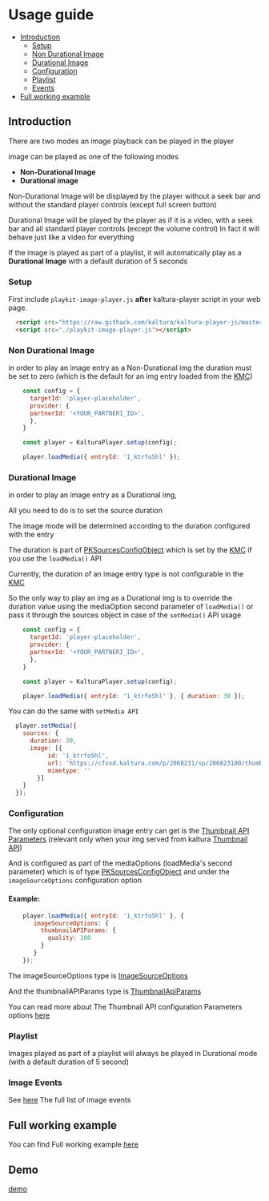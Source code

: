 # Usage guide

- [Introduction](#Introduction)
  - [Setup](#setup)
  - [Non Durational Image](#Non-Durational-Image)
  - [Durational Image](#Durational-Image)
  - [Configuration](#Configuration)
  - [Playlist](#playlist)
  - [Events](#Image-Events)
- [Full working example](https://github.com/kaltura/playkit-js-image-player/tree/master/demo)

[comment]: <> ([PKSourcesConfigObject]&#40;https://github.com/kaltura/playkit-js/blob/master/docs/configuration.md#type-pksourcesconfigobject&#41;)
## Introduction

There are two modes an image playback can be played in the player

image can be played as one of the following modes

- **Non-Durational Image**
- **Durational image**

Non-Durational Image will be displayed by the player without a seek bar and without the standard player controls (except full screen button)

Durational Image will be played by the player as if it is a video, 
with a seek bar and all standard player controls (except the volume control)
In fact it will behave just like a video for everything

If the image is played as part of a playlist, it will automatically play as a **Durational Image** with a default duration of 5 seconds

### Setup

First include `playkit-image-player.js` **after** kaltura-player script in your web page.

```html
  <script src="https://raw.githack.com/kaltura/kaltura-player-js/master/dist/kaltura-ovp-player.js"></script>
  <script src="./playkit-image-player.js"></script>
```

### Non Durational Image
in order to play an image entry as a Non-Durational img the duration must be set to zero 
(which is the default for an img entry loaded from the [KMC](https://kmc.kaltura.com/index.php/kmcng/login))

```js
    const config = {
      targetId: 'player-placeholder',
      provider: {
      partnerId: '<YOUR_PARTNERI_ID>',
      },
    }

    const player = KalturaPlayer.setup(config);

    player.loadMedia({ entryId: '1_ktrfo5hl' });
```

### Durational Image

in order to play an image entry as a Durational img,

All you need to do is to set the source duration

The image mode will be determined according to the duration configured with the entry

The duration is part of [PKSourcesConfigObject](https://github.com/kaltura/playkit-js/blob/master/docs/configuration.md#type-pksourcesconfigobject&#41;) which is set by the [KMC](https://kmc.kaltura.com/index.php/kmcng/login) if you use the `loadMedia()` API

Currently, the duration of an image entry type is not configurable in the [KMC](https://kmc.kaltura.com/index.php/kmcng/login)

So the only way to play an img as a Durational img is to override the duration value using 
the mediaOption second parameter of `loadMedia()` or pass it through the sources object in case of the `setMedia()` API usage

```js
    const config = {
      targetId: 'player-placeholder',
      provider: {
      partnerId: '<YOUR_PARTNERI_ID>',
      },
    }

    const player = KalturaPlayer.setup(config);

    player.loadMedia({ entryId: '1_ktrfo5hl' }, { duration: 30 });
```
You can do the same with `setMedia API`
```js
  player.setMedia({
    sources: {
      duration: 30,
      image: [{
           id: '1_ktrfo5hl',
           url: 'https://cfvod.kaltura.com/p/2068231/sp/206823100/thumbnail/entry_id/1_jgmxn561',
           mimetype: ''
        }]
    }
  });
```

### Configuration

The only optional configuration image entry can get is the [Thumbnail API Parameters](https://developer.kaltura.com/api-docs/Engage_and_Publish/kaltura-thumbnail-api.html)
(relevant only when your img served from kaltura [Thumbnail API](https://developer.kaltura.com/api-docs/Engage_and_Publish/kaltura-thumbnail-api.html))

And is configured as part of the mediaOptions (loadMedia's second parameter)  which is of type [PKSourcesConfigObject](https://github.com/kaltura/playkit-js/blob/master/docs/configuration.md#type-pksourcesconfigobject)
and under the `imageSourceOptions` configuration option

#### Example:

```js
    player.loadMedia({ entryId: '1_ktrfo5hl' }, {
       imageSourceOptions: {
         thumbnailAPIParams: {
           quality: 100
         }
       }
    });
```

The imageSourceOptions type is [ImageSourceOptions](./https://github.com/kaltura/playkit-js/blob/master/flow-typed/types/image-player-options.js)

And the thumbnailAPIParams type is [ThumbnailApiParams](https://github.com/kaltura/playkit-js-image-player/blob/master/src/default-thumbnail-api-params.ts)

You can read more about The Thumbnail API configuration Parameters options [here](https://developer.kaltura.com/api-docs/Engage_and_Publish/kaltura-thumbnail-api.html)

### Playlist

Images played as part of a playlist will always be played in Durational mode (with a default duration of 5 second)

### Image Events

See [here](./events.md) The full list of image events

## Full working example

You can find Full working example [here](https://github.com/kaltura/playkit-js-image-player/blob/master/demo/index.html)

## Demo

[demo](https://kaltura.github.io/playkit-js-image-player/demo/index.html)